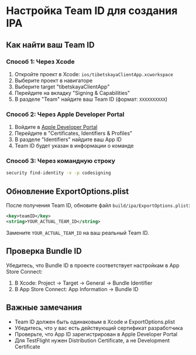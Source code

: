 # Настройка Team ID для создания IPA

## Как найти ваш Team ID

### Способ 1: Через Xcode
1. Откройте проект в Xcode: `ios/tibetskayaClientApp.xcworkspace`
2. Выберите проект в навигаторе
3. Выберите target "tibetskayaClientApp"
4. Перейдите на вкладку "Signing & Capabilities"
5. В разделе "Team" найдите ваш Team ID (формат: `XXXXXXXXXX`)

### Способ 2: Через Apple Developer Portal
1. Войдите в [Apple Developer Portal](https://developer.apple.com/account/)
2. Перейдите в "Certificates, Identifiers & Profiles"
3. В разделе "Identifiers" найдите ваш App ID
4. Team ID будет указан в информации о команде

### Способ 3: Через командную строку
```bash
security find-identity -v -p codesigning
```

## Обновление ExportOptions.plist

После получения Team ID, обновите файл `build/ipa/ExportOptions.plist`:

```xml
<key>teamID</key>
<string>YOUR_ACTUAL_TEAM_ID</string>
```

Замените `YOUR_ACTUAL_TEAM_ID` на ваш реальный Team ID.

## Проверка Bundle ID

Убедитесь, что Bundle ID в проекте соответствует настройкам в App Store Connect:

1. В Xcode: Project → Target → General → Bundle Identifier
2. В App Store Connect: App Information → Bundle ID

## Важные замечания

- Team ID должен быть одинаковым в Xcode и ExportOptions.plist
- Убедитесь, что у вас есть действующий сертификат разработчика
- Проверьте, что App ID зарегистрирован в Apple Developer Portal
- Для TestFlight нужен Distribution Certificate, а не Development Certificate
